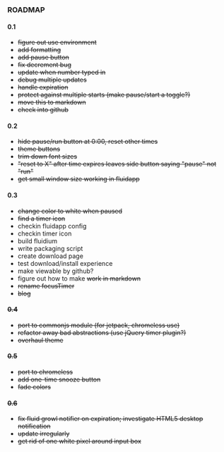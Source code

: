 ### ROADMAP

#### 0.1

  * <strike>figure out use environment</strike>
  * <strike>add formatting</strike>
  * <strike>add pause button</strike>
  * <strike>fix decrement bug</strike>
  * <strike>update when number typed in</strike>
  * <strike>debug multiple updates</strike>
  * <strike>handle expiration</strike>
  * <strike>protect against multiple starts (make pause/start a toggle?)</strike>
  * <strike>move this to markdown</strike>
  * <strike>check into github</strike>

#### 0.2

  * <strike>hide pause/run button at 0:00, reset other times</strike>
  * <strike>theme buttons</strike>
  * <strike>trim down font sizes</strike>
  * <strike>"reset to X" after time expires leaves side button saying "pause"
    not "run"</strike>
  * <strike>get small window size working in fluidapp</strike>
     
#### 0.3
  * <strike>change color to white when paused</strike>
  * <strike>find a timer icon</strike>
  * checkin fluidapp config
  * checkin timer icon
  * build fluidium
  * write packaging script
  * create download page  
  * test download/install experience
  * make viewable by github?
  * figure out how to make <strike> work in markdown
  * rename focusTimer
  * blog

#### 0.4
  * port to commonjs module (for jetpack, chromeless use)
  * refactor away bad abstractions (use jQuery timer plugin?)
  * overhaul theme
      
#### 0.5
  * port to chromeless
  * add one-time snooze button
  * fade colors 
  
#### 0.6
  * fix fluid growl notifier on expiration; investigate HTML5 desktop notification
  * update irregularly
  * get rid of one white pixel around input box
